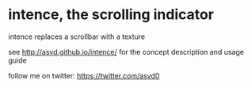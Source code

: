 intence, the scrolling indicator
================================

intence replaces a scrollbar with a texture

see http://asvd.github.io/intence/ for the concept description and
usage guide

follow me on twitter: https://twitter.com/asvd0

